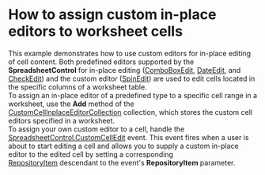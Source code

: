 # How to assign custom in-place editors to worksheet cells  


This example demonstrates how to use custom editors for in-place editing of cell content. Both predefined editors supported by the <strong>SpreadsheetControl</strong> for in-place editing (<a href="https://documentation.devexpress.com/#WindowsForms/clsDevExpressXtraEditorsComboBoxEdittopic">ComboBoxEdit</a>, <a href="https://documentation.devexpress.com/#WindowsForms/clsDevExpressXtraEditorsDateEdittopic">DateEdit</a>, and <a href="https://documentation.devexpress.com/#WindowsForms/clsDevExpressXtraEditorsCheckEdittopic">CheckEdit</a>) and the custom editor (<a href="https://documentation.devexpress.com/#WindowsForms/clsDevExpressXtraEditorsSpinEdittopic">SpinEdit</a>) are used to edit cells located in the specific columns of a worksheet table.<br>To assign an in-place editor of a predefined type to a specific cell range in a worksheet, use the <strong>Add</strong> method of the <a href="https://documentation.devexpress.com/#CoreLibraries/clsDevExpressSpreadsheetCustomCellInplaceEditorCollectiontopic">CustomCellInplaceEditorCollection</a> collection, which stores the custom cell editors specified in a worksheet.<br>To assign your own custom editor to a cell, handle the <a href="https://documentation.devexpress.com/#WindowsForms/DevExpressXtraSpreadsheetSpreadsheetControl_CustomCellEdittopic">SpreadsheetControl.CustomCellEdit</a> event. This event fires when a user is about to start editing a cell and allows you to supply a custom in-place editor to the edited cell by setting a corresponding <a href="https://documentation.devexpress.com/#WindowsForms/clsDevExpressXtraEditorsRepositoryRepositoryItemtopic">RepositoryItem</a> descendant to the event's <strong>RepositoryItem</strong> parameter.

<br/>


